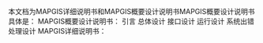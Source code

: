 本文档为MAPGIS详细说明书和MAPGIS概要设计说明书MAPGIS概要设计说明书
具体是：
MAPGIS概要设计说明书：
引言
总体设计
接口设计
运行设计
系统出错处理设计
MAPGIS详细说明书：
